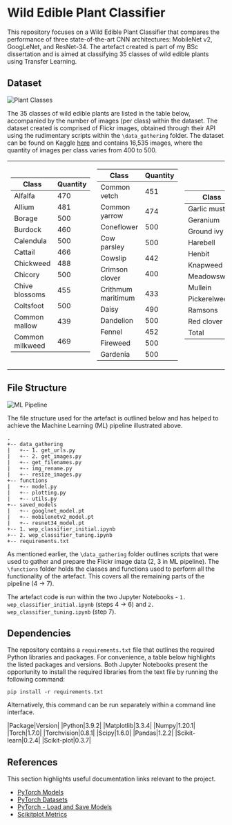 # Wild Edible Plant Classifier

This repository focuses on a Wild Edible Plant Classifier that compares the performance of three state-of-the-art CNN architectures: MobileNet v2, GoogLeNet, and ResNet-34. The artefact created is part of my BSc dissertation and is aimed at classifying 35 classes of wild edible plants using Transfer Learning.

## Dataset

![Plant Classes](https://github.com/Achronus/wep-classifier/imgs/classes.png "Wild Edible Plant Classes")

The 35 classes of wild edible plants are listed in the table below, accompanied by the number of images (per class) within the dataset. The dataset created is comprised of Flickr images, obtained through their API using the rudimentary scripts within the `\data_gathering` folder. The dataset can be found on Kaggle [here](https://www.kaggle.com/ryanpartridge01/wild-edible-plants/) and contains 16,535 images, where the quantity of images per class varies from 400 to 500.

<table>
<tr><td>

|Class|Quantity|
|-----|--------|
|Alfalfa|470|
|Allium|481|
|Borage|500|
|Burdock|460|
|Calendula|500|
|Cattail|466|
|Chickweed|488|
|Chicory|500|
|Chive blossoms|455|
|Coltsfoot|500|
|Common mallow|439|
|Common milkweed|469|

</td><td>

|Class|Quantity|
|-----|--------|
|Common vetch|451|
|Common yarrow|474|
|Coneflower|500|
|Cow parsley|500|
|Cowslip|442|
|Crimson clover|400|
|Crithmum maritimum|433|
|Daisy|490|
|Dandelion|500|
|Fennel|452|
|Fireweed|500|
|Gardenia|500|

</td><td>

|Class|Quantity|
|-----|--------|
|Garlic mustard|409|
|Geranium|500|
|Ground ivy|408|
|Harebell|500|
|Henbit|500|
|Knapweed|500|
|Meadowsweet|456|
|Mullein|500|
|Pickerelweed|454|
|Ramsons|489|
|Red clover|449|
|Total|16,535|

</td></tr>
</table>

## File Structure

![ML Pipeline](https://github.com/Achronus/wep-classifier/imgs/ml_pipeline.png "Machine Learning Pipeline")

The file structure used for the artefact is outlined below and has helped to achieve the Machine Learning (ML) pipeline illustrated above.

``` ANSI
.
+-- data_gathering
|   +-- 1. get_urls.py
|   +-- 2. get_images.py
|   +-- get_filenames.py
|   +-- img_rename.py
|   +-- resize_images.py
+-- functions
|   +-- model.py
|   +-- plotting.py
|   +-- utils.py
+-- saved_models
|   +-- googlnet_model.pt
|   +-- mobilenetv2_model.pt
|   +-- resnet34_model.pt
+-- 1. wep_classifier_initial.ipynb
+-- 2. wep_classifier_tuning.ipynb
+-- requirements.txt
```

As mentioned earlier, the `\data_gathering` folder outlines scripts that were used to gather and prepare the Flickr image data (2, 3 in ML pipeline). The `\functions` folder holds the classes and functions used to perform all the functionality of the artefact. This covers all the remaining parts of the pipeline (4 -> 7).

The artefact code is run within the two Jupyter Notebooks - `1. wep_classifier_initial.ipynb` (steps 4 -> 6) and `2. wep_classifier_tuning.ipynb` (step 7).

## Dependencies

The repository contains a `requirements.txt` file that outlines the required Python libraries and packages. For convenience, a table below highlights the listed packages and versions. Both Jupyter Notebooks present the opportunity to install the required libraries from the text file by running the following command:

``` CMD
pip install -r requirements.txt
```

Alternatively, this command can be run separately within a command line interface.

|Package|Version|
|Python|3.9.2|
|Matplotlib|3.3.4|
|Numpy|1.20.1|
|Torch|1.7.0|
|Torchvision|0.8.1|
|Scipy|1.6.0|
|Pandas|1.2.2|
|Scikit-learn|0.2.4|
|Scikit-plot|0.3.7|

## References

This section highlights useful documentation links relevant to the project.

- [PyTorch Models](https://pytorch.org/vision/0.8/models.html)
- [PyTorch Datasets](https://pytorch.org/vision/0.8/datasets.html)
- [PyTorch - Load and Save Models](https://pytorch.org/tutorials/beginner/saving_loading_models.html)
- [Scikitplot Metrics](https://scikit-plot.readthedocs.io/en/stable/metrics.html)
